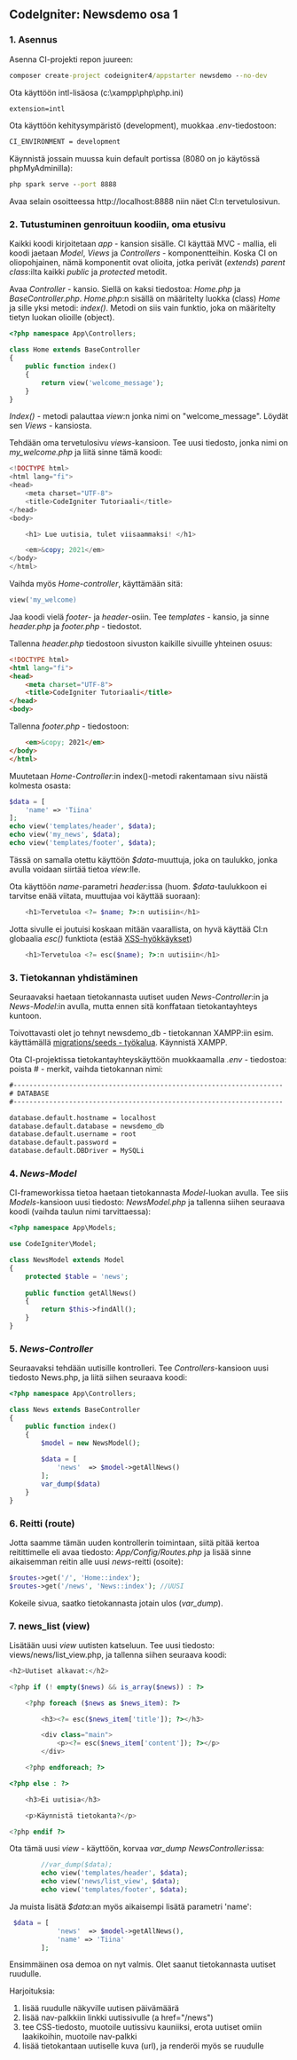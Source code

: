 ## CodeIgniter: Newsdemo osa 1

### 1. Asennus

Asenna CI-projekti repon juureen:

```cmd
composer create-project codeigniter4/appstarter newsdemo --no-dev
```

Ota käyttöön intl-lisäosa (c:\xampp\php\php.ini)

```cmd
extension=intl
```

Ota käyttöön kehitysympäristö (development), muokkaa *.env*-tiedostoon:

```cmd
CI_ENVIRONMENT = development
```

Käynnistä jossain muussa kuin default portissa (8080 on jo käytössä phpMyAdminilla):

```cmd
php spark serve --port 8888
```

Avaa selain osoitteessa http://localhost:8888 niin näet CI:n tervetulosivun.

### 2. Tutustuminen genroituun koodiin, oma etusivu

Kaikki koodi kirjoitetaan *app* - kansion sisälle. CI käyttää MVC - mallia, eli koodi jaetaan *Model*, *Views* ja *Controllers* - komponentteihin. Koska CI on oliopohjainen, nämä komponentit ovat olioita, jotka perivät (*extends*) *parent class*:ilta kaikki *public* ja *protected* metodit.

Avaa *Controller* - kansio. Siellä on kaksi tiedostoa: *Home.php* ja *BaseController.php*. *Home.php*:n sisällä on määritelty luokka (class) *Home* ja sille yksi metodi: *index()*. Metodi on siis vain funktio, joka on määritelty tietyn luokan olioille (object).

```php
<?php namespace App\Controllers;

class Home extends BaseController
{
    public function index()
    {
        return view('welcome_message');
    }
}
```

*Index()* - metodi palauttaa *view*:n jonka nimi on "welcome_message". Löydät sen *Views* - kansiosta.

Tehdään oma tervetulosivu *views*-kansioon. Tee uusi tiedosto, jonka nimi on *my_welcome.php* ja liitä sinne tämä koodi:

```php
<!DOCTYPE html>
<html lang="fi">
<head>
    <meta charset="UTF-8">
    <title>CodeIgniter Tutoriaali</title>
</head>
<body>

    <h1> Lue uutisia, tulet viisaammaksi! </h1>

    <em>&copy; 2021</em>
</body>
</html>
```

Vaihda myös *Home-controller*, käyttämään sitä:

```php
view('my_welcome)
```

Jaa koodi vielä *footer*- ja *header*-osiin. Tee *templates* - kansio, ja sinne *header.php* ja *footer.php* - tiedostot.

Tallenna *header.php* tiedostoon sivuston kaikille sivuille yhteinen osuus:

```html
<!DOCTYPE html>
<html lang="fi">
<head>
    <meta charset="UTF-8">
    <title>CodeIgniter Tutoriaali</title>
</head>
<body>
```

Tallenna *footer.php* - tiedostoon:

```html
    <em>&copy; 2021</em>
</body>
</html>
```

Muutetaan *Home-Controller*:in index()-metodi rakentamaan sivu näistä kolmesta osasta:

```php
$data = [        
    'name' => 'Tiina'
];
echo view('templates/header', $data);
echo view('my_news', $data);
echo view('templates/footer', $data);
```

Tässä on samalla otettu käyttöön *$data*-muuttuja, joka on taulukko, jonka avulla voidaan siirtää tietoa *view*:lle. 

Ota käyttöön *name*-parametri *header*:issa (huom. *$data*-taulukkoon ei tarvitse enää viitata, muuttujaa voi käyttää suoraan):

```php
    <h1>Tervetuloa <?= $name; ?>:n uutisiin</h1>
```

Jotta sivulle ei joutuisi koskaan mitään vaarallista, on hyvä käyttää CI:n globaalia *esc()* funktiota (estää [XSS-hyökkäykset](https://fi.wikipedia.org/wiki/Cross-site_scripting))

```php
    <h1>Tervetuloa <?= esc($name); ?>:n uutisiin</h1>
```

### 3. Tietokannan yhdistäminen

Seuraavaksi haetaan tietokannasta uutiset uuden *News-Controller*:in ja *News-Model*:in avulla, mutta ennen sitä konffataan tietokantayhteys kuntoon.

Toivottavasti olet jo tehnyt newsdemo_db - tietokannan XAMPP:iin esim. käyttämällä [migrations/seeds - työkalua](../tietokannat/migrations_php.html). Käynnistä XAMPP.

Ota CI-projektissa tietokantayhteyskäyttöön muokkaamalla *.env* - tiedostoa: poista # - merkit, vaihda tietokannan nimi:

```cmd
#--------------------------------------------------------------------
# DATABASE
#--------------------------------------------------------------------

database.default.hostname = localhost
database.default.database = newsdemo_db
database.default.username = root
database.default.password = 
database.default.DBDriver = MySQLi
```

### 4. *News-Model*

CI-frameworkissa tietoa haetaan tietokannasta *Model*-luokan avulla. Tee siis *Models*-kansioon uusi tiedosto: *NewsModel.php* ja tallenna siihen seuraava koodi (vaihda taulun nimi tarvittaessa):

```php
<?php namespace App\Models;

use CodeIgniter\Model;

class NewsModel extends Model
{
    protected $table = 'news';
    
    public function getAllNews()
    {      
        return $this->findAll();
    }
}
```

### 5. *News-Controller*

Seuraavaksi tehdään uutisille kontrolleri. Tee *Controllers*-kansioon uusi tiedosto News.php, ja liitä siihen seuraava koodi:

```php
<?php namespace App\Controllers;

class News extends BaseController
{
    public function index()
    {
        $model = new NewsModel();
    
        $data = [
            'news'  => $model->getAllNews()
        ];
        var_dump($data)
    }
}
```

### 6. Reitti (route)

Jotta saamme tämän uuden kontrollerin toimintaan, siitä pitää kertoa reitittimelle eli avaa tiedosto: *App/Config/Routes.php* ja lisää sinne aikaisemman reitin alle uusi *news*-reitti (osoite):

```php
$routes->get('/', 'Home::index');  
$routes->get('/news', 'News::index'); //UUSI
```

Kokeile sivua, saatko tietokannasta jotain ulos (*var_dump*).

### 7. news_list (view)

Lisätään uusi *view* uutisten katseluun. Tee uusi tiedosto: views/news/list_view.php, ja tallenna siihen seuraava koodi:

```php
<h2>Uutiset alkavat:</h2>

<?php if (! empty($news) && is_array($news)) : ?>

    <?php foreach ($news as $news_item): ?>

        <h3><?= esc($news_item['title']); ?></h3>

        <div class="main">
            <p><?= esc($news_item['content']); ?></p>
        </div>

    <?php endforeach; ?>

<?php else : ?>

    <h3>Ei uutisia</h3>

    <p>Käynnistä tietokanta?</p>

<?php endif ?>
```

Ota tämä uusi *view* - käyttöön, korvaa *var_dump* *NewsController*:issa:

```php
        //var_dump($data);
        echo view('templates/header', $data);
        echo view('news/list_view', $data);
        echo view('templates/footer', $data);
```

Ja muista lisätä *$data*:an myös aikaisempi lisätä parametri 'name':

```php
 $data = [
            'news'  => $model->getAllNews(),
            'name' => 'Tiina'
        ];
```

Ensimmäinen osa demoa on nyt valmis. Olet saanut tietokannasta uutiset ruudulle.

Harjoituksia:

1) lisää ruudulle näkyville uutisen päivämäärä
2) lisää nav-palkkiin linkki uutissivulle (a href="/news")
3) tee CSS-tiedosto, muotoile uutissivu kauniiksi, erota uutiset omiin laakikoihin, muotoile nav-palkki
4) lisää tietokantaan uutiselle kuva (url), ja renderöi myös se ruudulle

